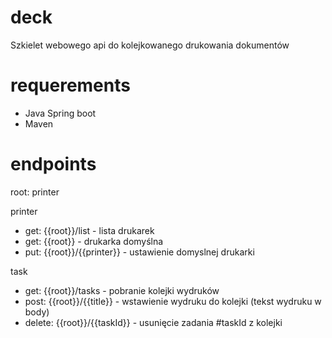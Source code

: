 # deck
Szkielet webowego api do kolejkowanego drukowania dokumentów 

# requerements
* Java Spring boot
* Maven

# endpoints
root: printer

printer
* get: {{root}}/list  - lista drukarek
* get: {{root}} - drukarka domyślna
* put: {{root}}/{{printer}} - ustawienie domyslnej drukarki

task
* get: {{root}}/tasks - pobranie kolejki wydruków
* post: {{root}}/{{title}} - wstawienie wydruku do kolejki (tekst wydruku w body)
* delete: {{root}}/{{taskId}} - usunięcie zadania #taskId z kolejki
